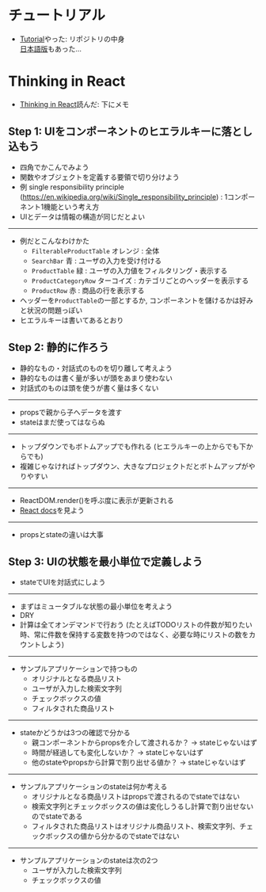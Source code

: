 # チュートリアル
* [Tutorial](https://facebook.github.io/react/docs/tutorial.html)やった: リポジトリの中身  
[日本語版](https://facebook.github.io/react/docs/tutorial-ja-JP.html)もあった...


# Thinking in React

* [Thinking in React](https://facebook.github.io/react/docs/thinking-in-react.html)読んだ: 下にメモ  

## Step 1: UIをコンポーネントのヒエラルキーに落とし込もう

* 四角でかこんでみよう
* 関数やオブジェクトを定義する要領で切り分けよう
* 例 single responsibility principle (https://en.wikipedia.org/wiki/Single_responsibility_principle) : 1コンポーネント1機能という考え方
* UIとデータは情報の構造が同じだとよい  

---

* 例だとこんなわけかた
    * `FilterableProductTable` オレンジ : 全体
    * `SearchBar` 青 : ユーザの入力を受け付ける
    * `ProductTable` 緑 : ユーザの入力値をフィルタリング・表示する
    * `ProductCategoryRow` ターコイズ : カテゴリごとのヘッダーを表示する
    * `ProductRow` 赤 : 商品の行を表示する
* ヘッダーを`ProductTable`の一部とするか, コンポーネントを儲けるかは好みと状況の問題っぽい
* ヒエラルキーは書いてあるとおり  

## Step 2: 静的に作ろう

* 静的なもの・対話式のものを切り離して考えよう
* 静的なものは書く量が多いが頭をあまり使わない
* 対話式のものは頭を使うが書く量は多くない  

---

* propsで親から子へデータを渡す
* stateはまだ使ってはならぬ  

---

* トップダウンでもボトムアップでも作れる (ヒエラルキーの上からでも下からでも)
* 複雑じゃなければトップダウン、大きなプロジェクトだとボトムアップがやりやすい  

---

* ReactDOM.render()を呼ぶ度に表示が更新される
* [React docs](https://facebook.github.io/react/docs/)を見よう  

---

* propsとstateの違いは大事  

## Step 3: UIの状態を最小単位で定義しよう

* stateでUIを対話式にしよう  

---

* まずはミュータブルな状態の最小単位を考えよう
* DRY
* 計算は全てオンデマンドで行おう (たとえばTODOリストの件数が知りたい時、常に件数を保持する変数を持つのではなく、必要な時にリストの数をカウントしよう)  

---

* サンプルアプリケーションで持つもの
    * オリジナルとなる商品リスト
    * ユーザが入力した検索文字列
    * チェックボックスの値
    * フィルタされた商品リスト  

---

* stateかどうかは3つの確認で分かる
    * 親コンポーネントからpropsを介して渡されるか？ -> stateじゃないはず
    * 時間が経過しても変化しないか？ -> stateじゃないはず
    * 他のstateやpropsから計算で割り出せる値か？ -> stateじゃないはず  

---

* サンプルアプリケーションのstateは何か考える
    * オリジナルとなる商品リストはpropsで渡されるのでstateではない
    * 検索文字列とチェックボックスの値は変化しうるし計算で割り出せないのでstateである
    * フィルタされた商品リストはオリジナル商品リスト、検索文字列、チェックボックスの値から分かるのでstateではない  

---

* サンプルアプリケーションのstateは次の2つ
    * ユーザが入力した検索文字列
    * チェックボックスの値  